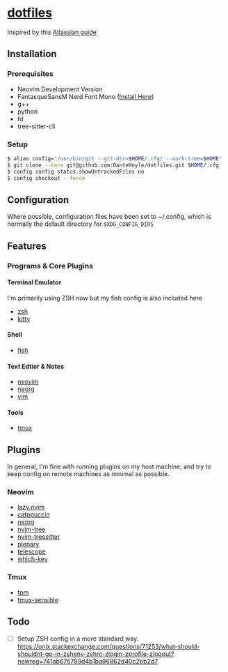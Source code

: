 # [dotfiles](https://github.com/DanteHoyle/dotfiles)

Inspired by this [Atlassian guide](https://www.atlassian.com/git/tutorials/dotfiles)

## Installation 

### Prerequisites
- Neovim Development Version
- FantasqueSansM Nerd Font Mono ([Install Here](https://www.nerdfonts.com/font-downloads))
- g++
- python
- fd
- tree-sitter-cli

### Setup

```sh
$ alias config="/usr/bin/git --git-dir=$HOME/.cfg/ --work-tree=$HOME"
$ git clone --bare git@github.com:DanteHoyle/dotfiles.git $HOME/.cfg
$ config config status.showUntrackedFiles no
$ config checkout --force
```

## Configuration
Where possible, configuration files have been set to ~/.config, which is normally the default directory for `$XDG_CONFIG_DIRS`

## Features
### Programs & Core Plugins
#### Terminal Emulator
I'm primarily using ZSH now but my fish config is also included here
- [zsh](https://www.zsh.org/)
- [kitty](https://sw.kovidgoyal.net/kitty/) 

#### Shell
- [fish](https://fishshell.com/)

#### Text Edtior & Notes
- [neovim](https://neovim.io/)
- [neorg](https://github.com/nvim-neorg/neorg)
- [vim](https://www.vim.org/)

#### Tools
- [tmux](https://github.com/tmux/tmux/wiki)

## Plugins
In general, I'm fine with running plugins on my host machine, and try to keep config on remote machines as minimal as possible.

### Neovim
- [lazy.nvim](https://github.com/folke/lazy.nvim)
- [catppuccin](https://github.com/catppuccin/nvim)
- [neorg](https://github.com/nvim-neorg/neorg)
- [nvim-tree](https://github.com/nvim-tree/nvim-tree.lua)
- [nvim-treesitter](https://github.com/nvim-treesitter/nvim-treesitter)
- [plenary](https://github.com/nvim-lua/plenary.nvim)
- [telescope](https://github.com/nvim-telescope/telescope.nvim)
- [which-key](https://github.com/folke/which-key.nvim)

### Tmux
- [tpm](https://github.com/tmux-plugins/tpm)
- [tmux-sensible](https://github.com/tmux-plugins/tmux-sensible)

## Todo
- [ ] Setup ZSH config in a more standard way. https://unix.stackexchange.com/questions/71253/what-should-shouldnt-go-in-zshenv-zshrc-zlogin-zprofile-zlogout?newreg=741ab675789d4b1ba96862d40c2bb2d7
